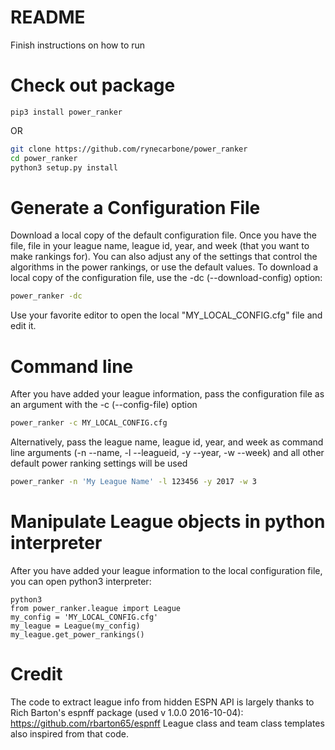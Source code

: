 # README
Finish instructions on how to run

# Check out package

```python3
pip3 install power_ranker
```

OR

```bash
git clone https://github.com/rynecarbone/power_ranker
cd power_ranker
python3 setup.py install
```

# Generate a Configuration File
Download a local copy of the default configuration file. Once you have the file, file in your league name, league id, year, and week (that you want to make rankings for). You can also adjust any of the settings that control the algorithms in the power rankings, or use the default values. To download a local copy of the configuration file, use the -dc (--download-config) option:
```bash
power_ranker -dc
```
Use your favorite editor to open the local "MY_LOCAL_CONFIG.cfg" file and edit it.

# Command line
After you have added your league information, pass the configuration file as an argument with the -c (--config-file) option
```bash
power_ranker -c MY_LOCAL_CONFIG.cfg
```
Alternatively, pass the league name, league id, year, and week as command line arguments (-n --name, -l --leagueid, -y --year, -w --week) and all other default power ranking settings will be used
```bash
power_ranker -n 'My League Name' -l 123456 -y 2017 -w 3
```

# Manipulate League objects in python interpreter
After you have added your league information to the local configuration file, you can open python3 interpreter:
```python3
python3
from power_ranker.league import League
my_config = 'MY_LOCAL_CONFIG.cfg'
my_league = League(my_config)
my_league.get_power_rankings()
```


# Credit
The code to extract league info from hidden ESPN API is largely thanks to
Rich Barton's espnff package (used v 1.0.0 2016-10-04):
https://github.com/rbarton65/espnff
League class and team class templates also inspired from that code. 
